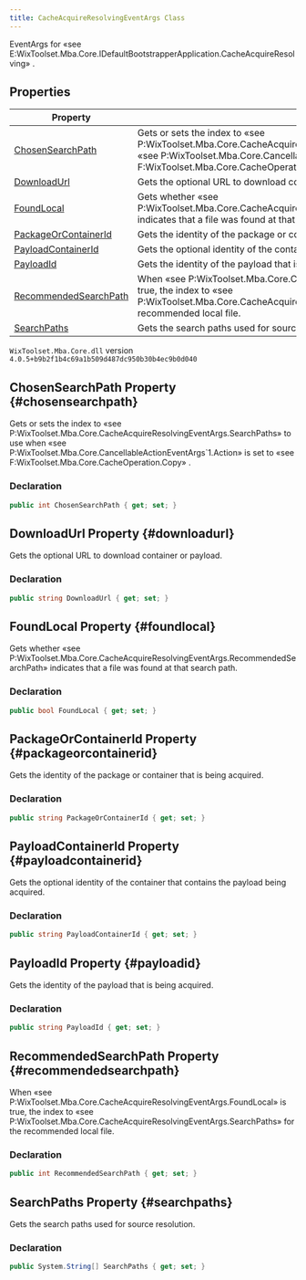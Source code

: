 ```yaml
---
title: CacheAcquireResolvingEventArgs Class
---
```

EventArgs for «see E:WixToolset.Mba.Core.IDefaultBootstrapperApplication.CacheAcquireResolving» .
## Properties
| Property | Description |
| ------ | ----------- |
| [ChosenSearchPath](#chosensearchpath) | Gets or sets the index to «see P:WixToolset.Mba.Core.CacheAcquireResolvingEventArgs.SearchPaths» to use when «see P:WixToolset.Mba.Core.CancellableActionEventArgs`1.Action» is set to «see F:WixToolset.Mba.Core.CacheOperation.Copy» . |
| [DownloadUrl](#downloadurl) | Gets the optional URL to download container or payload. |
| [FoundLocal](#foundlocal) | Gets whether «see P:WixToolset.Mba.Core.CacheAcquireResolvingEventArgs.RecommendedSearchPath» indicates that a file was found at that search path. |
| [PackageOrContainerId](#packageorcontainerid) | Gets the identity of the package or container that is being acquired. |
| [PayloadContainerId](#payloadcontainerid) | Gets the optional identity of the container that contains the payload being acquired. |
| [PayloadId](#payloadid) | Gets the identity of the payload that is being acquired. |
| [RecommendedSearchPath](#recommendedsearchpath) | When «see P:WixToolset.Mba.Core.CacheAcquireResolvingEventArgs.FoundLocal» is true, the index to «see P:WixToolset.Mba.Core.CacheAcquireResolvingEventArgs.SearchPaths» for the recommended local file. |
| [SearchPaths](#searchpaths) | Gets the search paths used for source resolution. |
`WixToolset.Mba.Core.dll` version `4.0.5+b9b2f1b4c69a1b509d487dc950b30b4ec9b0d040`
## ChosenSearchPath Property {#chosensearchpath}
Gets or sets the index to «see P:WixToolset.Mba.Core.CacheAcquireResolvingEventArgs.SearchPaths» to use when «see P:WixToolset.Mba.Core.CancellableActionEventArgs`1.Action» is set to «see F:WixToolset.Mba.Core.CacheOperation.Copy» .
### Declaration
```cs
public int ChosenSearchPath { get; set; }
```
## DownloadUrl Property {#downloadurl}
Gets the optional URL to download container or payload.
### Declaration
```cs
public string DownloadUrl { get; set; }
```
## FoundLocal Property {#foundlocal}
Gets whether «see P:WixToolset.Mba.Core.CacheAcquireResolvingEventArgs.RecommendedSearchPath» indicates that a file was found at that search path.
### Declaration
```cs
public bool FoundLocal { get; set; }
```
## PackageOrContainerId Property {#packageorcontainerid}
Gets the identity of the package or container that is being acquired.
### Declaration
```cs
public string PackageOrContainerId { get; set; }
```
## PayloadContainerId Property {#payloadcontainerid}
Gets the optional identity of the container that contains the payload being acquired.
### Declaration
```cs
public string PayloadContainerId { get; set; }
```
## PayloadId Property {#payloadid}
Gets the identity of the payload that is being acquired.
### Declaration
```cs
public string PayloadId { get; set; }
```
## RecommendedSearchPath Property {#recommendedsearchpath}
When «see P:WixToolset.Mba.Core.CacheAcquireResolvingEventArgs.FoundLocal» is true, the index to «see P:WixToolset.Mba.Core.CacheAcquireResolvingEventArgs.SearchPaths» for the recommended local file.
### Declaration
```cs
public int RecommendedSearchPath { get; set; }
```
## SearchPaths Property {#searchpaths}
Gets the search paths used for source resolution.
### Declaration
```cs
public System.String[] SearchPaths { get; set; }
```
